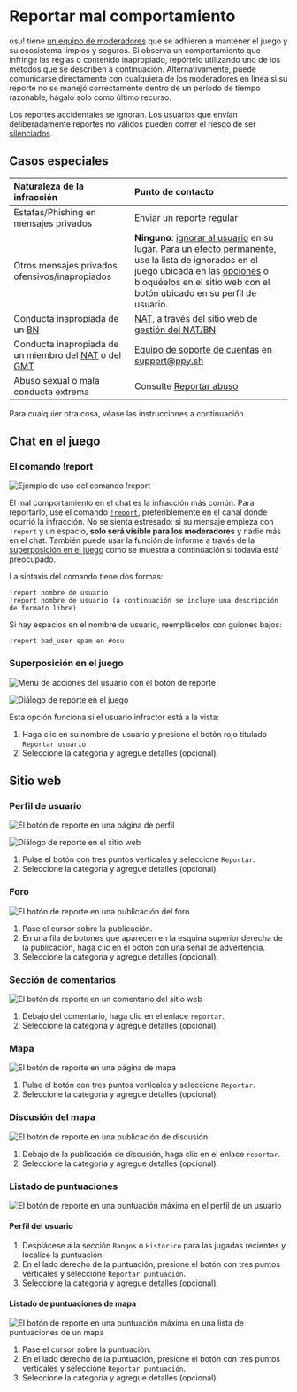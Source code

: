 # Reportar mal comportamiento

osu! tiene [un equipo de moderadores](/wiki/People/Global_Moderation_Team) que se adhieren a mantener el juego y su ecosistema limpios y seguros. Si observa un comportamiento que infringe las reglas o contenido inapropiado, repórtelo utilizando uno de los métodos que se describen a continuación. Alternativamente, puede comunicarse directamente con cualquiera de los moderadores en línea si su reporte no se manejó correctamente dentro de un período de tiempo razonable, hágalo solo como último recurso.

Los reportes accidentales se ignoran. Los usuarios que envían deliberadamente reportes no válidos pueden correr el riesgo de ser [silenciados](/wiki/Silence).

## Casos especiales

| Naturaleza de la infracción | Punto de contacto |
| :-- | :-- |
| Estafas/Phishing en mensajes privados | Enviar un reporte regular |
| Otros mensajes privados ofensivos/inapropiados | **Ninguno**: [ignorar al usuario](/wiki/Client/Interface/Chat_console#lista-de-comandos) en su lugar. Para un efecto permanente, use la lista de ignorados en el juego ubicada en las [opciones](/wiki/Client/Options) o bloquéelos en el sitio web con el botón ubicado en su perfil de usuario. |
| Conducta inapropiada de un [BN](/wiki/People/Beatmap_Nominators) | [NAT](/wiki/People/Nomination_Assessment_Team), a través del sitio web de [gestión del NAT/BN](https://bn.mappersguild.com/reports) |
| Conducta inapropiada de un miembro del [NAT](/wiki/People/Nomination_Assessment_Team) o del [GMT](/wiki/People/Global_Moderation_Team) | [Equipo de soporte de cuentas](/wiki/People/Account_support_team) en [support@ppy.sh](mailto:support@ppy.sh) |
| Abuso sexual o mala conducta extrema | Consulte [Reportar abuso](/wiki/Reporting_bad_behaviour/Abuse) |

Para cualquier otra cosa, véase las instrucciones a continuación.

## Chat en el juego

### El comando !report

![](img/report-command.jpg "Ejemplo de uso del comando !report")

El mal comportamiento en el chat es la infracción más común. Para reportarlo, use el comando [`!report`](https://osu.ppy.sh/community/forums/topics/34843), preferiblemente en el canal donde ocurrió la infracción. No se sienta estresado: si su mensaje empieza con `!report` y un espacio, **solo será visible para los moderadores** y nadie más en el chat. También puede usar la función de informe a través de la [superposición en el juego](#superposición-en-el-juego) como se muestra a continuación si todavía está preocupado.

La sintaxis del comando tiene dos formas:

```
!report nombre de usuario
!report nombre de usuario (a continuación se incluye una descripción de formato libre)
```

Si hay espacios en el nombre de usuario, reemplácelos con guiones bajos:

```
!report bad_user spam en #osu
```

### Superposición en el juego

![](img/report-user-1-ES.png "Menú de acciones del usuario con el botón de reporte")

![](img/report-user-2-ES.png "Diálogo de reporte en el juego")

Esta opción funciona si el usuario infractor está a la vista:

1. Haga clic en su nombre de usuario y presione el botón rojo titulado `Reportar usuario`
2. Seleccione la categoría y agregue detalles (opcional).

## Sitio web

### Perfil de usuario

![](img/report-user-profile-ES.png "El botón de reporte en una página de perfil")

![](img/report-user-web-ES.png "Diálogo de reporte en el sitio web")

1. Pulse el botón con tres puntos verticales y seleccione `Reportar`.
2. Seleccione la categoría y agregue detalles (opcional).

### Foro

![](img/report-user-forum-ES.png "El botón de reporte en una publicación del foro")

1. Pase el cursor sobre la publicación.
2. En una fila de botones que aparecen en la esquina superior derecha de la publicación, haga clic en el botón con una señal de advertencia.
3. Seleccione la categoría y agregue detalles (opcional).

### Sección de comentarios

![](img/report-user-comment-ES.png "El botón de reporte en un comentario del sitio web")

1. Debajo del comentario, haga clic en el enlace `reportar`.
2. Seleccione la categoría y agregue detalles (opcional).

### Mapa

![](img/report-beatmap.png "El botón de reporte en una página de mapa")

1. Pulse el botón con tres puntos verticales y seleccione `Reportar`.
2. Seleccione la categoría y agregue detalles (opcional).

### Discusión del mapa

![](img/report-user-discussion-ES.png "El botón de reporte en una publicación de discusión")

1. Debajo de la publicación de discusión, haga clic en el enlace `reportar`.
2. Seleccione la categoría y agregue detalles (opcional).

### Listado de puntuaciones

![](img/report-score-user-ES.png "El botón de reporte en una puntuación máxima en el perfil de un usuario")

#### Perfil del usuario

1. Desplácese a la sección `Rangos` o `Histórico` para las jugadas recientes y localice la puntuación.
2. En el lado derecho de la puntuación, presione el botón con tres puntos verticales y seleccione `Reportar puntuación`.
3. Seleccione la categoría y agregue detalles (opcional).

#### Listado de puntuaciones de mapa

![](img/report-score-beatmap-ES.png "El botón de reporte en una puntuación máxima en una lista de puntuaciones de un mapa")

1. Pase el cursor sobre la puntuación.
2. En el lado derecho de la puntuación, presione el botón con tres puntos verticales y seleccione `Reportar puntuación`.
3. Seleccione la categoría y agregue detalles (opcional).

